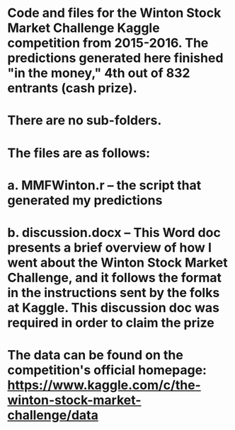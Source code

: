 # Code and files for the Winton Stock Market Challenge Kaggle competition from 2015-2016. The predictions generated here finished "in the money," 4th out of 832 entrants (cash prize). 

# There are no sub-folders.
# 
# The files are as follows:
# a.	MMFWinton.r – the script that generated my predictions
# b.  discussion.docx – This Word doc presents a brief overview of how I went about the Winton Stock Market Challenge, and it follows the format in the instructions sent by the folks at Kaggle. This discussion doc was required in order to claim the prize

# The data can be found on the competition's official homepage: https://www.kaggle.com/c/the-winton-stock-market-challenge/data

